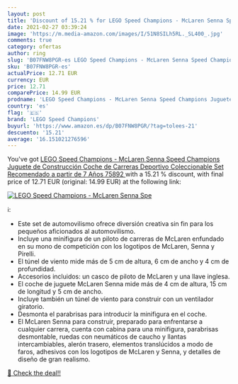 ```yaml
---
layout: post
title: 'Discount of 15.21 % for LEGO Speed Champions - McLaren Senna Spe'
date: 2021-02-27 03:39:24
image: 'https://m.media-amazon.com/images/I/51N8SILh5RL._SL400_.jpg'
comments: true
category: ofertas
author: ring
slug: 'B07FNW8PGR-es LEGO Speed Champions - McLaren Senna Speed Champions...'
sku: 'B07FNW8PGR-es'
actualPrice: 12.71 EUR
currency: EUR
price: 12.71
comparePrice: 14.99 EUR
prodname: 'LEGO Speed Champions - McLaren Senna Speed Champions Juguete de Construcción  Coche de Carreras Deportivo Coleccionable  Set Recomendado a partir de 7 Años  75892 '
country: 'es'
flag: '🇪🇸'
brand: 'LEGO Speed Champions'
buyurl: 'https://www.amazon.es/dp/B07FNW8PGR/?tag=tolees-21'
descuento: '15.21'
average: '16.151021276596'
---
```


You've got [LEGO Speed Champions - McLaren Senna Speed Champions Juguete de Construcción  Coche de Carreras Deportivo Coleccionable  Set Recomendado a partir de 7 Años  75892 ](https://www.amazon.es/dp/B07FNW8PGR/?tag=tolees-21) with a  15.21 % discount, with final price of 12.71 EUR (original: 14.99 EUR) at the following link:

[![LEGO Speed Champions - McLaren Senna Spe](https://m.media-amazon.com/images/I/51N8SILh5RL._SL400_.jpg)](https://www.amazon.es/dp/B07FNW8PGR/?tag=tolees-21)

ℹ️:

- Este set de automovilismo ofrece diversión creativa sin fin para los pequeños aficionados al automovilismo.
- Incluye una minifigura de un piloto de carreras de McLaren enfundado en su mono de competición con los logotipos de McLaren, Senna y Pirelli.
- El túnel de viento mide más de 5 cm de altura, 6 cm de ancho y 4 cm de profundidad.
- Accesorios incluidos: un casco de piloto de McLaren y una llave inglesa.
- El coche de juguete McLaren Senna mide más de 4 cm de altura, 15 cm de longitud y 5 cm de ancho.
- Incluye también un túnel de viento para construir con un ventilador giratorio.
- Desmonta el parabrisas para introducir la minifigura en el coche.
- El McLaren Senna para construir, preparado para enfrentarse a cualquier carrera, cuenta con cabina para una minifigura, parabrisas desmontable, ruedas con neumáticos de caucho y llantas intercambiables, alerón trasero, elementos translúcidos a modo de faros, adhesivos con los logotipos de McLaren y Senna, y detalles de diseño de gran realismo.

[🛒 Check the deal!!](https://www.amazon.es/dp/B07FNW8PGR/?tag=tolees-21)
